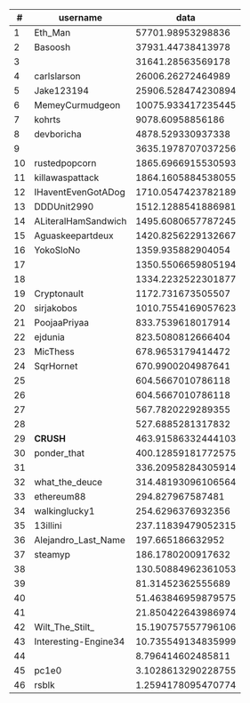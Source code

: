 | #  | username             | data               |
| -- | -------------------- | ------------------ |
| 1  | Eth_Man              | 57701.98953298836  |
| 2  | Basoosh              | 37931.44738413978  |
| 3  |                      | 31641.28563569178  |
| 4  | carlslarson          | 26006.26272464989  |
| 5  | Jake123194           | 25906.528474230894 |
| 6  | MemeyCurmudgeon      | 10075.933417235445 |
| 7  | kohrts               | 9078.60958856186   |
| 8  | devboricha           | 4878.529330937338  |
| 9  |                      | 3635.1978707037256 |
| 10 | rustedpopcorn        | 1865.6966915530593 |
| 11 | killawaspattack      | 1864.1605884538055 |
| 12 | IHaventEvenGotADog   | 1710.0547423782189 |
| 13 | DDDUnit2990          | 1512.1288541886981 |
| 14 | ALiteralHamSandwich  | 1495.6080657787245 |
| 15 | Aguaskeepartdeux     | 1420.8256229132667 |
| 16 | YokoSloNo            | 1359.935882904054  |
| 17 |                      | 1350.5506659805194 |
| 18 |                      | 1334.2232522301877 |
| 19 | Cryptonault          | 1172.731673505507  |
| 20 | sirjakobos           | 1010.7554169057623 |
| 21 | PoojaaPriyaa         | 833.7539618017914  |
| 22 | ejdunia              | 823.5080812666404  |
| 23 | MicThess             | 678.9653179414472  |
| 24 | SqrHornet            | 670.9900204987641  |
| 25 |                      | 604.5667010786118  |
| 26 |                      | 604.5667010786118  |
| 27 |                      | 567.7820229289355  |
| 28 |                      | 527.6885281317832  |
| 29 | __CRUSH__            | 463.91586332444103 |
| 30 | ponder_that          | 400.12859181772575 |
| 31 |                      | 336.20958284305914 |
| 32 | what_the_deuce       | 314.48193096106564 |
| 33 | ethereum88           | 294.827967587481   |
| 34 | walkinglucky1        | 254.6296376932356  |
| 35 | 13illini             | 237.11839479052315 |
| 36 | Alejandro_Last_Name  | 197.665186632952   |
| 37 | steamyp              | 186.1780200917632  |
| 38 |                      | 130.50884962361053 |
| 39 |                      | 81.31452362555689  |
| 40 |                      | 51.463846959879575 |
| 41 |                      | 21.850422643986974 |
| 42 | Wilt_The_Stilt_      | 15.190757557796106 |
| 43 | Interesting-Engine34 | 10.735549134835999 |
| 44 |                      | 8.796414602485811  |
| 45 | pc1e0                | 3.1028613290228755 |
| 46 | rsblk                | 1.2594178095470774 |

